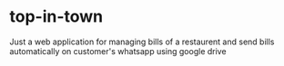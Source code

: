 # top-in-town

Just a web application for managing bills of a restaurent and send bills automatically on customer's whatsapp using google drive
